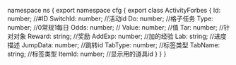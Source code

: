 namespace ns {
	export namespace cfg {
		export class ActivityForbes {
			Id: number;		//#ID
			SwitchId: number;		//活动id
			Do: number;		//格子任务
			Type: number;		//0常规1每日
			Odds: number;		//
			Value: number;		//值
			Tar: number;		//针对对象
			Reward: string;		//奖励
			AddExp: number;		//加的经验
			Lab: string;		//进度描述
			JumpData: number;		//跳转id
			TabType: number;		//标签类型
			TabName: string;		//标签类型
			ItemId: number;		//显示用的道具id
		}
	}
}